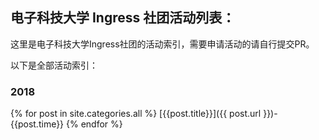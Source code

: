 ## 电子科技大学 Ingress 社团活动列表：

这里是电子科技大学Ingress社团的活动索引，需要申请活动的请自行提交PR。

以下是全部活动索引：

### 2018
{% for post in site.categories.all %}
[{{post.title}}]({{ post.url }})-{{post.time}}
{% endfor %}
